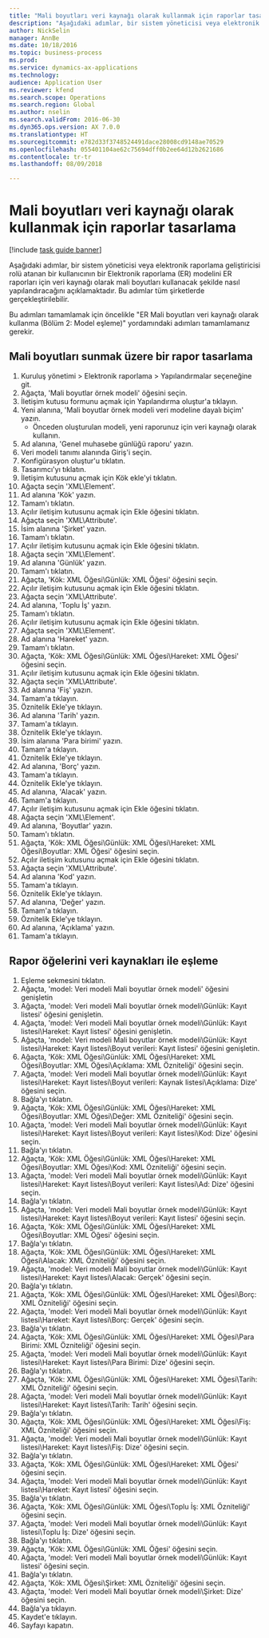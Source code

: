 ```yaml
--- 
title: "Mali boyutları veri kaynağı olarak kullanmak için raporlar tasarlama"
description: "Aşağıdaki adımlar, bir sistem yöneticisi veya elektronik raporlama geliştiricisi rolü atanan bir kullanıcının bir Elektronik raporlama (ER) modelini ER raporları için veri kaynağı olarak mali boyutları kullanacak şekilde nasıl yapılandıracağını açıklamaktadır."
author: NickSelin
manager: AnnBe
ms.date: 10/18/2016
ms.topic: business-process
ms.prod: 
ms.service: dynamics-ax-applications
ms.technology: 
audience: Application User
ms.reviewer: kfend
ms.search.scope: Operations
ms.search.region: Global
ms.author: nselin
ms.search.validFrom: 2016-06-30
ms.dyn365.ops.version: AX 7.0.0
ms.translationtype: HT
ms.sourcegitcommit: e782d33f3748524491dace28008cd9148ae70529
ms.openlocfilehash: 055401104ae62c75694dff0b2ee64d12b2621686
ms.contentlocale: tr-tr
ms.lasthandoff: 08/09/2018

---
```

# <a name="design-reports-to-use-financial-dimensions-as-data-sources"></a>Mali boyutları veri kaynağı olarak kullanmak için raporlar tasarlama

[!include [task guide banner](../../includes/task-guide-banner.md)]

Aşağıdaki adımlar, bir sistem yöneticisi veya elektronik raporlama geliştiricisi rolü atanan bir kullanıcının bir Elektronik raporlama (ER) modelini ER raporları için veri kaynağı olarak mali boyutları kullanacak şekilde nasıl yapılandıracağını açıklamaktadır. Bu adımlar tüm şirketlerde gerçekleştirilebilir.

Bu adımları tamamlamak için öncelikle "ER Mali boyutları veri kaynağı olarak kullanma (Bölüm 2: Model eşleme)" yordamındaki adımları tamamlamanız gerekir.


## <a name="design-a-report-to-present-financial-dimensions"></a>Mali boyutları sunmak üzere bir rapor tasarlama
1. Kuruluş yönetimi > Elektronik raporlama > Yapılandırmalar seçeneğine git.
2. Ağaçta, 'Mali boyutlar örnek modeli' öğesini seçin.
3. İletişim kutusu formunu açmak için Yapılandırma oluştur'a tıklayın.
4. Yeni alanına, 'Mali boyutlar örnek modeli veri modeline dayalı biçim' yazın.
    * Önceden oluşturulan modeli, yeni raporunuz için veri kaynağı olarak kullanın.  
5. Ad alanına, 'Genel muhasebe günlüğü raporu' yazın.
6. Veri modeli tanımı alanında Giriş'i seçin.
7. Konfigürasyon oluştur'u tıklatın.
8. Tasarımcı'yı tıklatın.
9. İletişim kutusunu açmak için Kök ekle'yi tıklatın.
10. Ağaçta seçin 'XML\Element'.
11. Ad alanına 'Kök' yazın.
12. Tamam'ı tıklatın.
13. Açılır iletişim kutusunu açmak için Ekle öğesini tıklatın.
14. Ağaçta seçin 'XML\Attribute'.
15. İsim alanına 'Şirket' yazın.
16. Tamam'ı tıklatın.
17. Açılır iletişim kutusunu açmak için Ekle öğesini tıklatın.
18. Ağaçta seçin 'XML\Element'.
19. Ad alanına 'Günlük' yazın.
20. Tamam'ı tıklatın.
21. Ağaçta, 'Kök: XML Öğesi\Günlük: XML Öğesi' öğesini seçin.
22. Açılır iletişim kutusunu açmak için Ekle öğesini tıklatın.
23. Ağaçta seçin 'XML\Attribute'.
24. Ad alanına, 'Toplu İş' yazın.
25. Tamam'ı tıklatın.
26. Açılır iletişim kutusunu açmak için Ekle öğesini tıklatın.
27. Ağaçta seçin 'XML\Element'.
28. Ad alanına 'Hareket' yazın.
29. Tamam'ı tıklatın.
30. Ağaçta, 'Kök: XML Öğesi\Günlük: XML Öğesi\Hareket: XML Öğesi' öğesini seçin.
31. Açılır iletişim kutusunu açmak için Ekle öğesini tıklatın.
32. Ağaçta seçin 'XML\Attribute'.
33. Ad alanına 'Fiş' yazın.
34. Tamam'a tıklayın.
35. Öznitelik Ekle'ye tıklayın.
36. Ad alanına 'Tarih' yazın.
37. Tamam'a tıklayın.
38. Öznitelik Ekle'ye tıklayın.
39. İsim alanına 'Para birimi' yazın.
40. Tamam'a tıklayın.
41. Öznitelik Ekle'ye tıklayın.
42. Ad alanına, 'Borç' yazın.
43. Tamam'a tıklayın.
44. Öznitelik Ekle'ye tıklayın.
45. Ad alanına, 'Alacak' yazın.
46. Tamam'a tıklayın.
47. Açılır iletişim kutusunu açmak için Ekle öğesini tıklatın.
48. Ağaçta seçin 'XML\Element'.
49. Ad alanına, 'Boyutlar' yazın.
50. Tamam'ı tıklatın.
51. Ağaçta, 'Kök: XML Öğesi\Günlük: XML Öğesi\Hareket: XML Öğesi\Boyutlar: XML Öğesi' öğesini seçin.
52. Açılır iletişim kutusunu açmak için Ekle öğesini tıklatın.
53. Ağaçta seçin 'XML\Attribute'.
54. Ad alanına 'Kod' yazın.
55. Tamam'a tıklayın.
56. Öznitelik Ekle'ye tıklayın.
57. Ad alanına, 'Değer' yazın.
58. Tamam'a tıklayın.
59. Öznitelik Ekle'ye tıklayın.
60. Ad alanına, 'Açıklama' yazın.
61. Tamam'a tıklayın.

## <a name="map-report-elements-to-data-sources"></a>Rapor öğelerini veri kaynakları ile eşleme
1. Eşleme sekmesini tıklatın.
2. Ağaçta, 'model: Veri modeli Mali boyutlar örnek modeli' öğesini genişletin
3. Ağaçta, 'model: Veri modeli Mali boyutlar örnek modeli\Günlük: Kayıt listesi' öğesini genişletin.
4. Ağaçta, 'model: Veri modeli Mali boyutlar örnek modeli\Günlük: Kayıt listesi\Hareket: Kayıt listesi' öğesini genişletin.
5. Ağaçta, 'model: Veri modeli Mali boyutlar örnek modeli\Günlük: Kayıt listesi\Hareket: Kayıt listesi\Boyut verileri: Kayıt listesi' öğesini genişletin.
6. Ağaçta, 'Kök: XML Öğesi\Günlük: XML Öğesi\Hareket: XML Öğesi\Boyutlar: XML Öğesi\Açıklama: XML Özniteliği' öğesini seçin.
7. Ağaçta, 'model: Veri modeli Mali boyutlar örnek modeli\Günlük: Kayıt listesi\Hareket: Kayıt listesi\Boyut verileri: Kaynak listesi\Açıklama: Dize' öğesini seçin.
8. Bağla'yı tıklatın.
9. Ağaçta, 'Kök: XML Öğesi\Günlük: XML Öğesi\Hareket: XML Öğesi\Boyutlar: XML Öğesi\Değer: XML Özniteliği' öğesini seçin.
10. Ağaçta, 'model: Veri modeli Mali boyutlar örnek modeli\Günlük: Kayıt listesi\Hareket: Kayıt listesi\Boyut verileri: Kayıt listesi\Kod: Dize' öğesini seçin.
11. Bağla'yı tıklatın.
12. Ağaçta, 'Kök: XML Öğesi\Günlük: XML Öğesi\Hareket: XML Öğesi\Boyutlar: XML Öğesi\Kod: XML Özniteliği' öğesini seçin.
13. Ağaçta, 'model: Veri modeli Mali boyutlar örnek modeli\Günlük: Kayıt listesi\Hareket: Kayıt listesi\Boyut verileri: Kayıt listesi\Ad: Dize' öğesini seçin.
14. Bağla'yı tıklatın.
15. Ağaçta, 'model: Veri modeli Mali boyutlar örnek modeli\Günlük: Kayıt listesi\Hareket: Kayıt listesi\Boyut verileri: Kayıt listesi' öğesini seçin.
16. Ağaçta, 'Kök: XML Öğesi\Günlük: XML Öğesi\Hareket: XML Öğesi\Boyutlar: XML Öğesi' öğesini seçin.
17. Bağla'yı tıklatın.
18. Ağaçta, 'Kök: XML Öğesi\Günlük: XML Öğesi\Hareket: XML Öğesi\Alacak: XML Özniteliği' öğesini seçin.
19. Ağaçta, 'model: Veri modeli Mali boyutlar örnek modeli\Günlük: Kayıt listesi\Hareket: Kayıt listesi\Alacak: Gerçek' öğesini seçin.
20. Bağla'yı tıklatın.
21. Ağaçta, 'Kök: XML Öğesi\Günlük: XML Öğesi\Hareket: XML Öğesi\Borç: XML Özniteliği' öğesini seçin.
22. Ağaçta, 'model: Veri modeli Mali boyutlar örnek modeli\Günlük: Kayıt listesi\Hareket: Kayıt listesi\Borç: Gerçek' öğesini seçin.
23. Bağla'yı tıklatın.
24. Ağaçta, 'Kök: XML Öğesi\Günlük: XML Öğesi\Hareket: XML Öğesi\Para Birimi: XML Özniteliği' öğesini seçin.
25. Ağaçta, 'model: Veri modeli Mali boyutlar örnek modeli\Günlük: Kayıt listesi\Hareket: Kayıt listesi\Para Birimi: Dize' öğesini seçin.
26. Bağla'yı tıklatın.
27. Ağaçta, 'Kök: XML Öğesi\Günlük: XML Öğesi\Hareket: XML Öğesi\Tarih: XML Özniteliği' öğesini seçin.
28. Ağaçta, 'model: Veri modeli Mali boyutlar örnek modeli\Günlük: Kayıt listesi\Hareket: Kayıt listesi\Tarih: Tarih' öğesini seçin.
29. Bağla'yı tıklatın.
30. Ağaçta, 'Kök: XML Öğesi\Günlük: XML Öğesi\Hareket: XML Öğesi\Fiş: XML Özniteliği' öğesini seçin.
31. Ağaçta, 'model: Veri modeli Mali boyutlar örnek modeli\Günlük: Kayıt listesi\Hareket: Kayıt listesi\Fiş: Dize' öğesini seçin.
32. Bağla'yı tıklatın.
33. Ağaçta, 'Kök: XML Öğesi\Günlük: XML Öğesi\Hareket: XML Öğesi' öğesini seçin.
34. Ağaçta, 'model: Veri modeli Mali boyutlar örnek modeli\Günlük: Kayıt listesi\Hareket: Kayıt listesi' öğesini seçin.
35. Bağla'yı tıklatın.
36. Ağaçta, 'Kök: XML Öğesi\Günlük: XML Öğesi\Toplu İş: XML Özniteliği' öğesini seçin.
37. Ağaçta, 'model: Veri modeli Mali boyutlar örnek modeli\Günlük: Kayıt listesi\Toplu İş: Dize' öğesini seçin.
38. Bağla'yı tıklatın.
39. Ağaçta, 'Kök: XML Öğesi\Günlük: XML Öğesi' öğesini seçin.
40. Ağaçta, 'model: Veri modeli Mali boyutlar örnek modeli\Günlük: Kayıt listesi' öğesini seçin.
41. Bağla'yı tıklatın.
42. Ağaçta, 'Kök: XML Öğesi\Şirket: XML Özniteliği' öğesini seçin.
43. Ağaçta, 'model: Veri modeli Mali boyutlar örnek modeli\Şirket: Dize' öğesini seçin.
44. Bağla'ya tıklayın.
45. Kaydet'e tıklayın.
46. Sayfayı kapatın.



